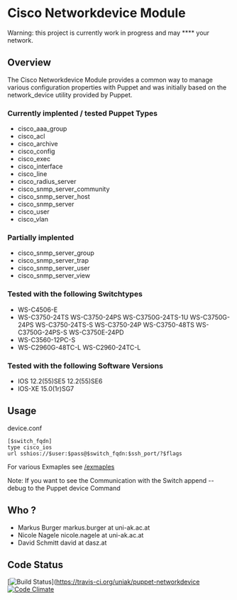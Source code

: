 # Cisco Networkdevice Module
Warning: this project is currently work in progress and may **** your network.

## Overview

The Cisco Networkdevice Module provides a common way to manage various configuration properties with Puppet and was initially based on the network_device utility provided by Puppet.

### Currently implented / tested Puppet Types

* cisco_aaa_group
* cisco_acl
* cisco_archive
* cisco_config
* cisco_exec
* cisco_interface
* cisco_line
* cisco_radius_server
* cisco_snmp_server_community
* cisco_snmp_server_host
* cisco_snmp_server
* cisco_user
* cisco_vlan

### Partially implented

* cisco_snmp_server_group
* cisco_snmp_server_trap
* cisco_snmp_server_user
* cisco_snmp_server_view


### Tested with the following Switchtypes

* WS-C4506-E
* WS-C3750-24TS WS-C3750-24PS WS-C3750G-24TS-1U WS-C3750G-24PS WS-C3750-24TS-S WS-C3750-24P WS-C3750-48TS WS-C3750G-24PS-S WS-C3750E-24PD
* WS-C3560-12PC-S
* WS-C2960G-48TC-L WS-C2960-24TC-L

### Tested with the following Software Versions

* IOS 12.2(55)SE5 12.2(55)SE6
* IOS-XE 15.0(1r)SG7

## Usage

device.conf

    [$switch_fqdn]
    type cisco_ios
    url sshios://$user:$pass@$switch_fqdn:$ssh_port/?$flags


For various Exmaples see [/exmaples](https://github.com/uniak/puppet-networkdevice/tree/master/exmaples)

Note: If you want to see the Communication with the Switch append --debug to the Puppet device Command

## Who ?

* Markus Burger markus.burger at uni-ak.ac.at
* Nicole Nagele nicole.nagele at uni-ak.ac.at
* David Schmitt david at dasz.at

## Code Status

[![Build Status](https://travis-ci.org/uniak/puppet-networkdevice.png?branch=master)](https://travis-ci.org/uniak/puppet-networkdevice [![Code Climate](https://codeclimate.com/github/uniak/puppet-networkdevice.png)](https://codeclimate.com/github/uniak/puppet-networkdevice)
